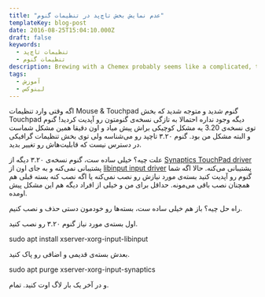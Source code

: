 ```yaml
---
title: "عدم نمایش بخش تاچ‌پد در تنظیمات گنوم"
templateKey: blog-post
date: 2016-08-25T15:04:10.000Z
draft: false
keywords:
  - تنظیمات تاچ‌پد
  - تنظیمات گنوم
description: Brewing with a Chemex probably seems like a complicated, time-consuming ordeal, but once you get used to the process, it becomes a soothing ritual that's worth the effort every time.
tags:
  - آموزش
  - لینوکس
---
```


اگه وقتی وارد تنظیمات Mouse & Touchpad گنوم شدید و متوجه شدید که بخش Touchpad دیگه وجود نداره احتمالا به تازگی نسخه‌ی گنومتون رو آپدیت کردید! گنوم توی نسخه‌ی 3.20 یه مشکل کوچیکی براش پیش میاد و اون دقیقا همین مشکل شماست و البته مشکل من بود. گنوم ۳.۲۰ تاچپد رو می‌شناسه ولی توی بخش تنظیمات گرافیکی در دسترس نیست که قابلیت‌هاش رو تغییر بدید.

علت چیه؟ خیلی ساده ست، گنوم نسخه‌ی ۳.۲۰ دیگه از [Synaptics TouchPad driver](https://packages.debian.org/sid/xserver-xorg-input-synaptics) پشتیبانی نمی‌کنه و به جای اون از [libinput input driver](https://packages.debian.org/sid/x11/xserver-xorg-input-libinput) پشتیبانی ‌‌می‌کنه. حالا اگه شما گنوم رو آپدیت کنید بسته‌ی مورد نیازش رو نصب نمی‌کنه یا اگه نصب کنه بسته قبلی هم همچنان نصب باقی می‌مونه. حداقل برای من و خیلی از افراد دیگه هم این مشکل پیش اومده.

راه حل چیه؟ باز هم خیلی ساده ست، بسته‌ها رو خودمون دستی حذف و نصب کنیم.

اول بسته‌ی مورد نیاز گنوم ۳.۲۰ رو نصب کنید.

sudo apt install xserver-xorg-input-libinput

بعدش بسته‌ی قدیمی و اضافی رو پاک کنید.

sudo apt purge xserver-xorg-input-synaptics

و در آخر یک بار لاگ اوت کنید. تمام.
